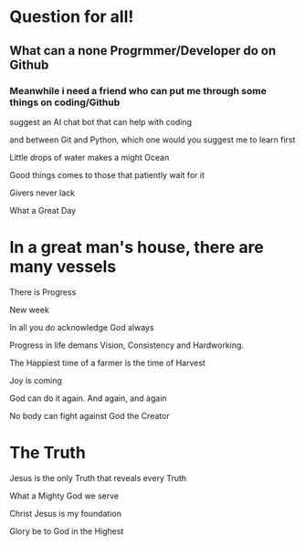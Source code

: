 # Question for all!

## What can a none Progrmmer/Developer do on Github

### Meanwhile i need a friend who can put me through some things on coding/Github

suggest an AI chat bot that can help with coding 

and between Git and Python, which one would you suggest me to learn first 

Little drops of water makes a might Ocean

Good things comes to those that patiently wait for it

Givers never lack

What a Great Day
# In a great man's house, there are many vessels

There is Progress

New week

In all you do acknowledge God always

Progress in life demans Vision, Consistency and Hardworking.

The Happiest time of a farmer is the time of Harvest

Joy is coming

God can do it again. And again, and again 

No body can fight against God the Creator

# The Truth 
Jesus is the only Truth that reveals every Truth

What a Mighty God we serve

Christ Jesus is my foundation

Glory be to God in the Highest
